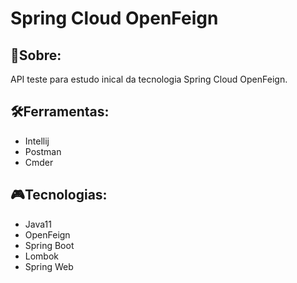 # Spring Cloud OpenFeign


   ## 📰Sobre:
   API teste para estudo inical da tecnologia Spring Cloud OpenFeign.
   
   ## 🛠Ferramentas:
   - Intellij
   - Postman
   - Cmder
   
   ## 🎮Tecnologias:
  - Java11
  - OpenFeign
  - Spring Boot
  - Lombok
  - Spring Web
